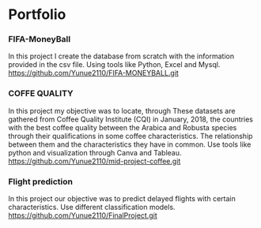 # Portfolio

### FIFA-MoneyBall
In this project I create the database from scratch with the information provided in the csv file. Using tools like Python, Excel and Mysql.
https://github.com/Yunue2110/FIFA-MONEYBALL.git
### COFFE QUALITY 
In this project my objective was to locate, through These datasets are gathered from Coffee Quality Institute (CQI) in January, 2018, the countries with the best coffee quality between the Arabica and Robusta species through their qualifications in some coffee characteristics. The relationship between them and the characteristics they have in common. Use tools like python and visualization through Canva and Tableau.
https://github.com/Yunue2110/mid-project-coffee.git
### Flight prediction
In this project our objective was to predict delayed flights with certain characteristics. Use different classification models.
https://github.com/Yunue2110/FinalProject.git
